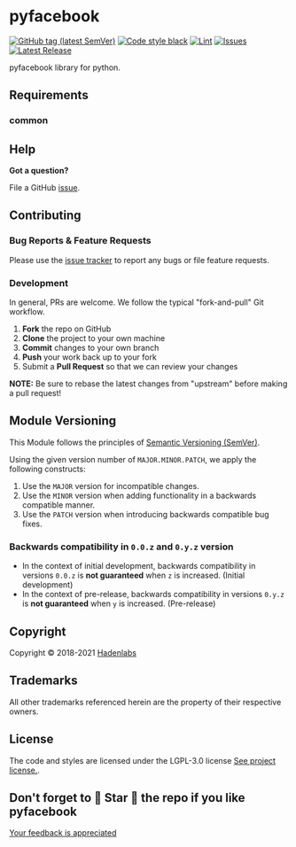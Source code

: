 <!--


  ** DO NOT EDIT THIS FILE
  **
  ** 1) Make all changes to `README.yaml`
  ** 2) Run`make readme` to rebuild this file.
  **
  ** (We maintain HUNDREDS of open source projects. This is how we maintain our sanity.)
  **


  -->

# pyfacebook

[![GitHub tag (latest SemVer)](https://img.shields.io/github/v/tag/luismayta/pyfacebook.svg?label=latest&sort=semver)](https://github.com/luismayta/pyfacebook/releases) [![Code style black](https://img.shields.io/badge/code%20style-black-000000.svg)](https://github.com/ambv/black) [![Lint](https://github.com/luismayta/pyfacebook/actions/workflows/lint.yml/badge.svg?branch=develop)](https://github.com/luismayta/pyfacebook/actions) [![Issues](https://img.shields.io/github/issues/luismayta/pyfacebook.svg)](https://github.com/luismayta/pyfacebook/issues) [![Latest Release](https://img.shields.io/github/release/luismayta/pyfacebook.svg)](https://github.com/luismayta/pyfacebook/releases)

pyfacebook library for python.

## Requirements

### common

## Help

**Got a question?**

File a GitHub [issue](https://github.com/luismayta/pyfacebook/issues).

## Contributing

### Bug Reports & Feature Requests

Please use the [issue tracker](https://github.com/luismayta/pyfacebook/issues) to report any bugs or file feature requests.

### Development

In general, PRs are welcome. We follow the typical "fork-and-pull" Git workflow.

1.  **Fork** the repo on GitHub
2.  **Clone** the project to your own machine
3.  **Commit** changes to your own branch
4.  **Push** your work back up to your fork
5.  Submit a **Pull Request** so that we can review your changes

**NOTE:** Be sure to rebase the latest changes from "upstream" before making a pull request!

## Module Versioning

This Module follows the principles of [Semantic Versioning (SemVer)](https://semver.org/).

Using the given version number of `MAJOR.MINOR.PATCH`, we apply the following constructs:

1. Use the `MAJOR` version for incompatible changes.
1. Use the `MINOR` version when adding functionality in a backwards compatible manner.
1. Use the `PATCH` version when introducing backwards compatible bug fixes.

### Backwards compatibility in `0.0.z` and `0.y.z` version

- In the context of initial development, backwards compatibility in versions `0.0.z` is **not guaranteed** when `z` is increased. (Initial development)
- In the context of pre-release, backwards compatibility in versions `0.y.z` is **not guaranteed** when `y` is increased. (Pre-release)

## Copyright

Copyright © 2018-2021 [Hadenlabs](https://hadenlabs.com)

## Trademarks

All other trademarks referenced herein are the property of their respective owners.

## License

The code and styles are licensed under the LGPL-3.0 license [See project license.](LICENSE).

## Don't forget to 🌟 Star 🌟 the repo if you like pyfacebook

[Your feedback is appreciated](https://github.com/luismayta/pyfacebook/issues)
